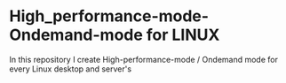 # High_performance-mode-Ondemand-mode for LINUX
In this repository I create High-performance-mode / Ondemand mode  for every Linux desktop and server's
